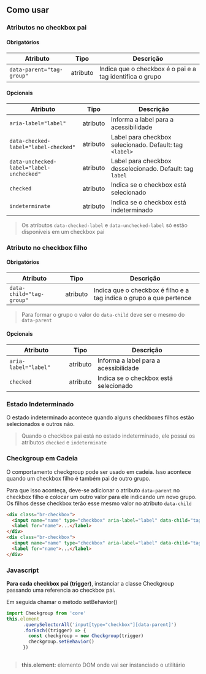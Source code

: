 [version]: # "1.0.1"

## Como usar

### Atributos no checkbox pai

#### Obrigatórios

| Atributo                  | Tipo     | Descrição                                                 |
| ------------------------- | -------- | --------------------------------------------------------- |
| `data-parent="tag-group"` | atributo | Indica que o checkbox é o pai e a tag identifica o grupo |

#### Opcionais

| Atributo                                 | Tipo     | Descrição                                                |
| ---------------------------------------- | -------- | -------------------------------------------------------- |
| `aria-label="label"`                     | atributo | Informa a label para a acessibilidade                    |
| `data-checked-label="label-checked"`     | atributo | Label para checkbox selecionado. Default: tag `<label>`  |
| `data-unchecked-label="label-unchecked"` | atributo | Label para checkbox desselecionado. Default: tag `label` |
| `checked`                                | atributo | Indica se o checkbox está selecionado                    |
| `indeterminate`                          | atributo | Indica se o checkbox está indeterminado                  |

> Os atributos `data-checked-label` e `data-unchecked-label` só estão disponíveis em um checkbox pai

### Atributo no checkbox filho

#### Obrigatórios

| Atributo                 | Tipo     | Descrição                                                           |
| ------------------------ | -------- | ------------------------------------------------------------------- |
| `data-child="tag-group"` | atributo | Indica que o checkbox é filho e a tag indica o grupo a que pertence |

> Para formar o grupo o valor do `data-child` deve ser o mesmo do `data-parent`

#### Opcionais

| Atributo             | Tipo     | Descrição                             |
| -------------------- | -------- | ------------------------------------- |
| `aria-label="label"` | atributo | Informa a label para a acessibilidade |
| `checked`            | atributo | Indica se o checkbox está selecionado |

### Estado Indeterminado

O estado indeterminado acontece quando alguns checkboxes filhos estão selecionados e outros não.

> Quando o checkbox pai está no estado indeterminado, ele possui os atributos `checked` e `indeterminate`

### Checkgroup em Cadeia

O comportamento checkgroup pode ser usado em cadeia. Isso acontece quando um checkbox filho é também pai de outro grupo.

Para que isso aconteça, deve-se adicionar o atributo `data-parent` no checkbox filho e colocar um outro valor para ele indicando um novo grupo. Os filhos desse checkbox terão esse mesmo valor no atributo `data-child`

```HTML
<div class="br-checkbox">
  <input name="name" type="checkbox" aria-label="label" data-child="tag-group" data-parent="tag-group-2" checked/>
  <label for="name">...</label>
</div>
<div class="br-checkbox">
  <input name="name" type="checkbox" aria-label="label" data-child="tag-group-2" checked/>
  <label for="name">...</label>
</div>
```

### Javascript

**Para cada checkbox pai (trigger)**, instanciar a classe Checkgroup passando uma referencia ao checkbox pai.

Em seguida chamar o método setBehavior()

```javascript
import Checkgroup from 'core'
this.element
      .querySelectorAll('input[type="checkbox"][data-parent]')
      .forEach((trigger) => {
        const checkgroup = new Checkgroup(trigger)
        checkgroup.setBehavior()
      })
    
```

> **this.element**: elemento DOM onde vai ser instanciado o utilitário

